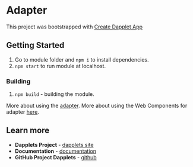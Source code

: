 # Adapter

This project was bootstrapped with [Create Dapplet App](https://github.com/dapplets/create-dapplet-app)

## Getting Started

1.  Go to module folder and `npm i` to install dependencies.
2.  `npm start` to run module at localhost.

### Building

1.  `npm build` - building the module.

More about using the [adapter](https://docs.dapplets.org/docs/new-site-adapter).
More about using the Web Components for adapter [here](https://docs.dapplets.org/docs/web-components).

## Learn more

- **Dapplets Project** - [dapplets site](https://dapplets.org/)
- **Documentation** - [documentation](https://docs.dapplets.org/docs/)
- **GitHub Project Dapplets** - [github](https://github.com/dapplets)

